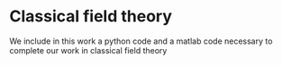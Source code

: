 # Classical field theory
We include in this work a python code and a matlab code necessary to complete our work in classical field theory
